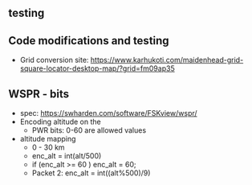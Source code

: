 
## testing


## Code modifications and testing

- Grid conversion site: https://www.karhukoti.com/maidenhead-grid-square-locator-desktop-map/?grid=fm09ap35

## WSPR - bits

- spec: https://swharden.com/software/FSKview/wspr/
- Encoding altitude on the 
	- PWR bits: 0-60 are allowed values
- altitude mapping 
	- 0 - 30 km
	- enc_alt = int(alt/500)
	- if (enc_alt >= 60 ) enc_alt = 60;
	- Packet 2: enc_alt = int((alt%500)/9)

